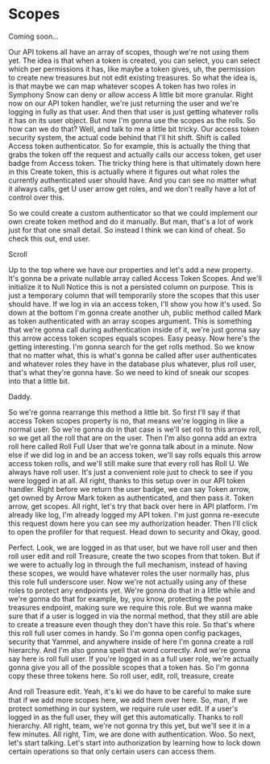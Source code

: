 # Scopes

Coming soon...

Our API tokens all have an array of scopes, though we're not using them yet. The idea is that when a token is created, you can select, you can select which per permissions it has, like maybe a token gives, uh, the permission to create new treasures but not edit existing treasures. So what the idea is, is that maybe we can map whatever scopes A token has two roles in Symphony Snow can deny or allow access A little bit more granular. Right now on our API token handler, we're just returning the user and we're logging in fully as that user. And then that user is just getting whatever rolls it has on its user object. But now I'm gonna use the scopes as the rolls. So how can we do that? Well, and talk to me a little bit tricky. Our access token security system, the actual code behind that I'll hit shift. Shift is called Access token authenticator. So for example, this is actually the thing that grabs the token off the request and actually calls our access token, get user badge from Access token. The tricky thing here is that ultimately down here in this Create token, this is actually where it figures out what roles the currently authenticated user should have. And you can see no matter what it always calls, get U user arrow get roles, and we don't really have a lot of control over this.

So we could create a custom authenticator so that we could implement our own create token method and do it manually. But man, that's a lot of work just for that one small detail. So instead I think we can kind of cheat. So check this out, end user.

Scroll

Up to the top where we have our properties and let's add a new property. It's gonna be a private nullable array called Access Token Scopes. And we'll initialize it to Null Notice this is not a persisted column on purpose. This is just a temporary column that will temporarily store the scopes that this user should have. If we log in via an access token, I'll show you how it's used. So down at the bottom I'm gonna create another uh, public method called Mark as token authenticated with an array scopes argument. This is something that we're gonna call during authentication inside of it, we're just gonna say this arrow access token scopes equals scopes. Easy peasy. Now here's the getting interesting. I'm gonna search for the get rolls method. So we know that no matter what, this is what's gonna be called after user authenticates and whatever roles they have in the database plus whatever, plus roll user, that's what they're gonna have. So we need to kind of sneak our scopes into that a little bit.

Daddy.

So we're gonna rearrange this method a little bit. So first I'll say if that access Token scopes property is no, that means we're logging in like a normal user. So we're gonna do in that case is we'll set roll to this arrow roll, so we get all the roll that are on the user. Then I'm also gonna add an extra roll here called Roll Full User that we're gonna talk about in a minute. Now else if we did log in and be an access token, we'll say rolls equals this arrow access token rolls, and we'll still make sure that every roll has Roll U. We always have roll user. It's just a convenient role just to check to see if you were logged in at all. All right, thanks to this setup over in our API token handler. Right before we return the user badge, we can say Token arrow, get owned by Arrow Mark token as authenticated, and then pass it. Token arrow, get scopes. All right, let's try that back over here in API platform. I'm already like log, I'm already logged my API token. I'm just gonna re-execute this request down here you can see my authorization header. Then I'll click to open the profiler for that request. Head down to security and Okay, good.

Perfect. Look, we are logged in as that user, but we have roll user and then roll user edit and roll Treasure, create the two scopes from that token. But if we were to actually log in through the full mechanism, instead of having these scopes, we would have whatever roles the user normally has, plus this role full underscore user. Now we're not actually using any of these roles to protect any endpoints yet. We're gonna do that in a little while and we're gonna do that for example, by, you know, protecting the post treasures endpoint, making sure we require this role. But we wanna make sure that if a user is logged in via the normal method, that they still are able to create a treasure even though they don't have this role. So that's where this roll full user comes in handy. So I'm gonna open config packages, security that Yammel, and anywhere inside of here I'm gonna create a roll hierarchy. And I'm also gonna spell that word correctly. And we're gonna say here is roll full user. If you're logged in as a full user role, we're actually gonna give you all of the possible scopes that a token has. So I'm gonna copy these three tokens here. So roll user, edit, roll, treasure, create

And roll Treasure edit. Yeah, it's ki we do have to be careful to make sure that if we add more scopes here, we add them over here. So, man, if we protect something in our system, we require rule user edit. If a user's logged in as the full user, they will get this automatically. Thanks to roll hierarchy. All right, team, we're not gonna try this yet, but we'll see it in a few minutes. All right, Tim, we are done with authentication. Woo. So next, let's start talking. Let's start into authorization by learning how to lock down certain operations so that only certain users can access them.

